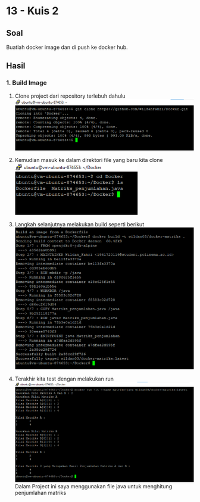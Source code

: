 # 13 - Kuis 2

## Soal

Buatlah docker image dan di push ke docker hub.

## Hasil

### 1. Build Image

1. Clone project dari repository terlebuh dahulu
   ![Screenshot](img/1.png)

2. Kemudian masuk ke dalam direktori file yang baru kita clone
   ![Screenshot](img/2.png)

3. Langkah selanjutnya melakukan build seperti berikut
   ![Screenshot](img/3.png)

4. Terakhir kita test dengan melakukan run
   ![Screenshot](img/4.png)
   Dalam Project ini saya menggunakan file java untuk menghitung penjumlahan matriks



